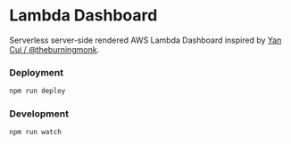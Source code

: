 # Lambda Dashboard

Serverless server-side rendered AWS Lambda Dashboard inspired by [Yan Cui / @theburningmonk](https://github.com/theburningmonk).

### Deployment
```sh
npm run deploy
```

### Development
```sh
npm run watch
```